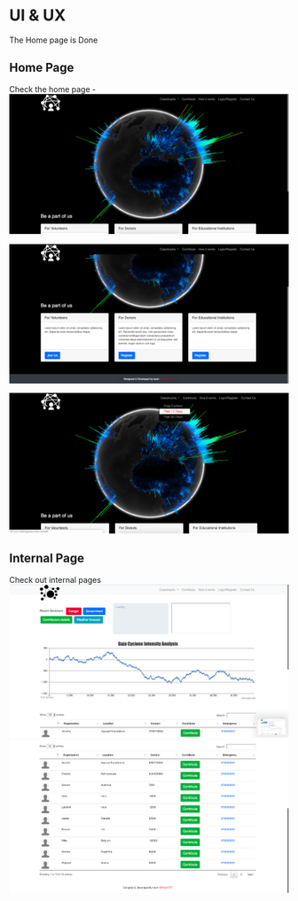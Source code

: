 # UI & UX

The Home page is Done
## Home Page
Check the home page -
![](h1.png)

![](h2.png)

![](h3.png)


## Internal Page 

Check out internal pages
![](internal.png)
![](internals.png)
